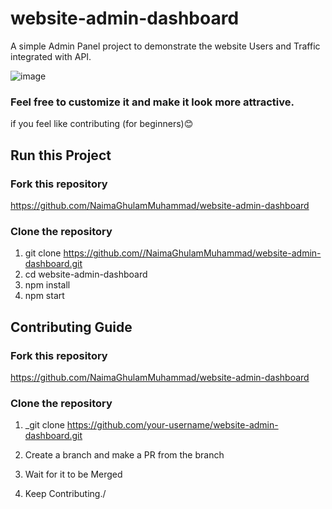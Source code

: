 # website-admin-dashboard 

A simple Admin Panel project to demonstrate the website Users and Traffic integrated with API.

![image](https://user-images.githubusercontent.com/63257312/137098741-e7b01eab-fbbf-4f1e-9f5b-d0b0d589e3c1.png)


### Feel free to customize it and make it look more attractive.

if you feel like contributing (for beginners)😊

## Run this Project
 ### Fork this repository
  
https://github.com/NaimaGhulamMuhammad/website-admin-dashboard

### Clone the repository

1. git clone https://github.com//NaimaGhulamMuhammad/website-admin-dashboard.git
2. cd website-admin-dashboard
3. npm install
4. npm start

## Contributing Guide

### Fork this repository
  
   https://github.com/NaimaGhulamMuhammad/website-admin-dashboard
   
### Clone the repository

1. \_git clone https://github.com/your-username/website-admin-dashboard.git

2. Create a branch and make a PR from the branch
3. Wait for it to be Merged
4. Keep Contributing./
